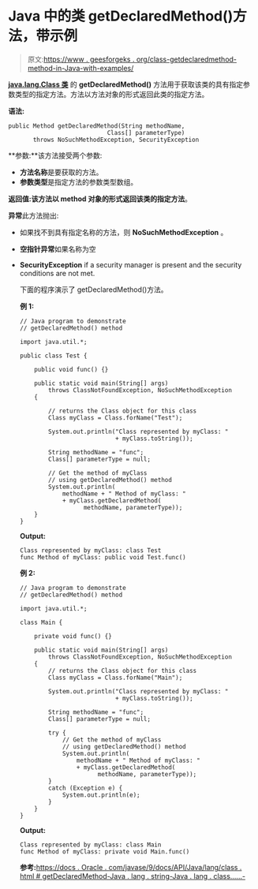 # Java 中的类 getDeclaredMethod()方法，带示例

> 原文:[https://www . geesforgeks . org/class-getdeclaredmethod-method-in-Java-with-examples/](https://www.geeksforgeeks.org/class-getdeclaredmethod-method-in-java-with-examples/)

**[java.lang.Class 类](https://www.geeksforgeeks.org/java-lang-class-class-java-set-1/)** 的 **getDeclaredMethod()** 方法用于获取该类的具有指定参数类型的指定方法。方法以方法对象的形式返回此类的指定方法。

**语法:**

```
public Method getDeclaredMethod(String methodName, 
                            Class[] parameterType)
       throws NoSuchMethodException, SecurityException

```

**参数:**该方法接受两个参数:

*   **方法名称**是要获取的方法。
*   **参数类型**是指定方法的参数类型数组。

**返回值:**该方法以 method 对象的形式返回该类的指定**方法**。

**异常**此方法抛出:

*   如果找不到具有指定名称的方法，则 **NoSuchMethodException** 。
*   **空指针异常**如果名称为空
*   **SecurityException** if a security manager is present and the security conditions are not met.

    下面的程序演示了 getDeclaredMethod()方法。

    **例 1:**

    ```
    // Java program to demonstrate
    // getDeclaredMethod() method

    import java.util.*;

    public class Test {

        public void func() {}

        public static void main(String[] args)
            throws ClassNotFoundException, NoSuchMethodException
        {

            // returns the Class object for this class
            Class myClass = Class.forName("Test");

            System.out.println("Class represented by myClass: "
                               + myClass.toString());

            String methodName = "func";
            Class[] parameterType = null;

            // Get the method of myClass
            // using getDeclaredMethod() method
            System.out.println(
                methodName + " Method of myClass: "
                + myClass.getDeclaredMethod(
                      methodName, parameterType));
        }
    }
    ```

    **Output:**

    ```
    Class represented by myClass: class Test
    func Method of myClass: public void Test.func()

    ```

    **例 2:**

    ```
    // Java program to demonstrate
    // getDeclaredMethod() method

    import java.util.*;

    class Main {

        private void func() {}

        public static void main(String[] args)
            throws ClassNotFoundException, NoSuchMethodException
        {
            // returns the Class object for this class
            Class myClass = Class.forName("Main");

            System.out.println("Class represented by myClass: "
                               + myClass.toString());

            String methodName = "func";
            Class[] parameterType = null;

            try {
                // Get the method of myClass
                // using getDeclaredMethod() method
                System.out.println(
                    methodName + " Method of myClass: "
                    + myClass.getDeclaredMethod(
                          methodName, parameterType));
            }
            catch (Exception e) {
                System.out.println(e);
            }
        }
    }
    ```

    **Output:**

    ```
    Class represented by myClass: class Main
    func Method of myClass: private void Main.func()

    ```

    **参考:**[https://docs . Oracle . com/javase/9/docs/API/Java/lang/class . html # getDeclaredMethod-Java . lang . string-Java . lang . class……-](https://docs.oracle.com/javase/9/docs/api/java/lang/Class.html#getDeclaredMethod-java.lang.String-java.lang.Class...-)